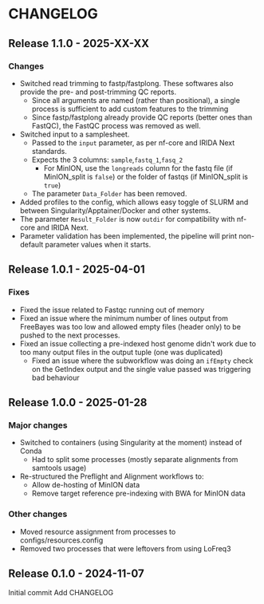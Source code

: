 # CHANGELOG

## Release 1.1.0 - 2025-XX-XX

### Changes
- Switched read trimming to fastp/fastplong. These softwares also provide the pre- and post-trimming QC reports.
  - Since all arguments are named (rather than positional), a single process is sufficient to add custom features to the trimming
  - Since fastp/fastplong already provide QC reports (better ones than FastQC), the FastQC process was removed as well.
- Switched input to a samplesheet.
  - Passed to the `input` parameter, as per nf-core and IRIDA Next standards.
  - Expects the 3 columns: `sample`,`fastq_1`,`fasq_2`
    - For MinION, use the `longreads` column for the fastq file (if MinION_split is `false`) or the folder of fastqs (if MinION_split is `true`)
  - The parameter `Data_Folder` has been removed.
- Added profiles to the config, which allows easy toggle of SLURM and between Singularity/Apptainer/Docker and other systems.
- The parameter `Result_Folder` is now `outdir` for compatibility with nf-core and IRIDA Next.
- Parameter validation has been implemented, the pipeline will print non-default parameter values when it starts.

## Release 1.0.1 - 2025-04-01

### Fixes
- Fixed the issue related to Fastqc running out of memory
- Fixed an issue where the minimum number of lines output from FreeBayes was too low and allowed empty files (header only) to be pushed to the next processes.
- Fixed an issue collecting a pre-indexed host genome didn't work due to too many output files in the output tuple (one was duplicated)
  - Fixed an issue where the subworkflow was doing an `ifEmpty` check on the GetIndex output and the single value passed was triggering bad behaviour

## Release 1.0.0 - 2025-01-28

### Major changes
- Switched to containers (using Singularity at the moment) instead of Conda
  - Had to split some processes (mostly separate alignments from samtools usage)
- Re-structured the Preflight and Alignment workflows to:
  - Allow de-hosting of MinION data
  - Remove target reference pre-indexing with BWA for MinION data

### Other changes
- Moved resource assignment from processes to configs/resources.config
- Removed two processes that were leftovers from using LoFreq3

## Release 0.1.0 - 2024-11-07

Initial commit
Add CHANGELOG